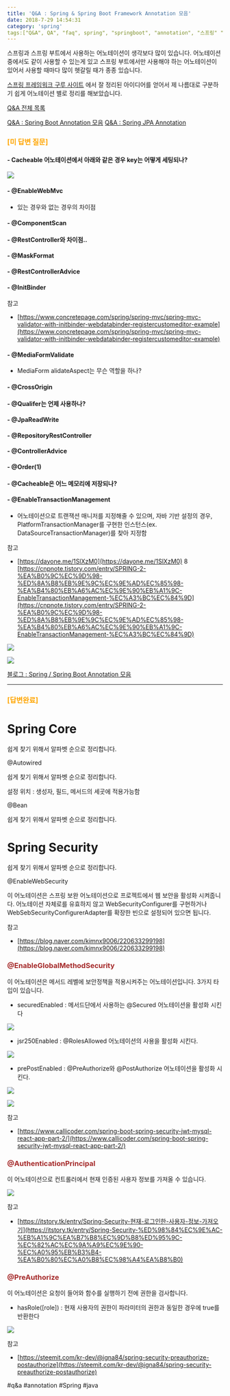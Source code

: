 ```yaml
---
title: 'Q&A : Spring & Spring Boot Framework Annotation 모음'
date: 2018-7-29 14:54:31
category: 'spring'
tags:["Q&A", QA", "faq", spring", "springboot", "annotation", "스프링" "스프링부트", "어노테이션"]
---
```


스프링과 스프링 부트에서 사용하는 어노테이션이 생각보다 많이 있습니다. 어노테이션 중에서도 같이 사용할 수 있는게 있고 스프링 부트에서만 사용해야 하는 어노테이션이 있어서 사용할 때마다 많이 헷갈릴 때가 종종 있습니다.

[스프링 프레임워크 구루 사이트](https://springframework.guru/spring-framework-annotations/%0A) 에서 잘 정리된 아이디어를 얻어서 제 나름대로 구분하기 쉽게 어노테이션 별로 정리를 해보았습니다.

[Q&A 전체 목록](https://blog.advenoh.pe.kr/java/20190320_Q&A_%EA%B0%9C%EB%B0%9C%EA%B4%80%EB%A0%A8_%EC%A7%88%EB%AC%B8_%EB%AA%A8%EC%9D%8C/)

[Q&A : Spring Boot Annotation 모음](evernote:///view/838797/s7/5a43bbbc-52f5-43b5-860b-2d5cb70740cd/5a43bbbc-52f5-43b5-860b-2d5cb70740cd/)
[Q&A : Spring JPA Annotation](evernote:///view/838797/s7/b0547113-7fa4-4383-8c82-25553305fd32/b0547113-7fa4-4383-8c82-25553305fd32/)

### <span style="color:orange">[미 답변 질문]</span>

#### - Cacheable 어노테이션에서 아래와 같은 경우 key는 어떻게 세팅되나?

![](Q&A%20%20Spring%20&%20Spring%20Boot%20Framework%20Annotation%20%EB%AA%A8%EC%9D%8C/image_9.png)

#### - @EnableWebMvc
  - 있는 경우와 없는 경우의 차이점

#### - @ComponentScan
#### - @RestController와 차이점..
#### - @MaskFormat
#### - @RestControllerAdvice
#### - @InitBinder

참고
- [https://www.concretepage.com/spring/spring-mvc/spring-mvc-validator-with-initbinder-webdatabinder-registercustomeditor-example](https://www.concretepage.com/spring/spring-mvc/spring-mvc-validator-with-initbinder-webdatabinder-registercustomeditor-example)

#### - @MediaFormValidate
  - MediaForm alidateAspect는 무슨 역할을 하나?
  
#### - @CrossOrigin
#### - @Qualifer는 언제 사용하나?
#### - @JpaReadWrite
#### - @RepositoryRestController
#### - @ControllerAdvice
#### - @Order(1)
#### - @Cacheable은 어느 메모리에 저장되나?
#### - @EnableTransactionManagement
  - 어노테이션으로 트랜잭션 매니저를 지정해줄 수 있으며, 자바 기반 설정의 경우, PlatformTransactionManager를 구현한 인스턴스(ex. DataSourceTransactionManager)를 찾아 지정함

참고
* [https://dayone.me/1SlXzM0](https://dayone.me/1SlXzM0)
8 [https://cnpnote.tistory.com/entry/SPRING-2-%EA%B0%9C%EC%9D%98-%ED%8A%B8%EB%9E%9C%EC%9E%AD%EC%85%98-%EA%B4%80%EB%A6%AC%EC%9E%90%EB%A1%9C-EnableTransactionManagement-%EC%A3%BC%EC%84%9D](https://cnpnote.tistory.com/entry/SPRING-2-%EA%B0%9C%EC%9D%98-%ED%8A%B8%EB%9E%9C%EC%9E%AD%EC%85%98-%EA%B4%80%EB%A6%AC%EC%9E%90%EB%A1%9C-EnableTransactionManagement-%EC%A3%BC%EC%84%9D)

![](Q&A%20%20Spring%20&%20Spring%20Boot%20Framework%20Annotation%20%EB%AA%A8%EC%9D%8C/image_1.png)

![](Q&A%20%20Spring%20&%20Spring%20Boot%20Framework%20Annotation%20%EB%AA%A8%EC%9D%8C/image_2.png)

[블로그 : Spring / Spring Boot Annotation 모음](evernote:///view/838797/s7/eca3f1cc-480d-4979-aaad-2ea91014e894/eca3f1cc-480d-4979-aaad-2ea91014e894/)

---

### <span style="color:orange">[답변완료]</span>

# Spring Core

쉽게 찾기 위해서 알파벳 순으로 정리합니다.

@Autowired

쉽게 찾기 위해서 알파벳 순으로 정리합니다.

설정 위치 : 생성자, 필드, 메서드의 세곳에 적용가능함

@Bean

쉽게 찾기 위해서 알파벳 순으로 정리합니다.

# Spring Security

쉽게 찾기 위해서 알파벳 순으로 정리합니다.

@EnableWebSecurity

이 어노테이션은 스프링 보완 어노테이션으로 프로젝트에서 웹 보안을 활성화 시켜줍니다. 어노테이션 자체로를 유효하지 않고 WebSecurityConfigurer를 구현하거나 WebSebSecurityConfigurerAdapter를 확장한 빈으로 설정되어 있으면 됩니다.

참고

- [https://blog.naver.com/kimnx9006/220633299198](https://blog.naver.com/kimnx9006/220633299198)

### <span style="color:brown">@EnableGlobalMethodSecurity</span>

이 어노테이션은 메서드 레벨에 보안정책을 적용시켜주는 어노테이션입니다. 3가지 타입이 있습니다.

- securedEnabled : 메서드단에서 사용하는 @Secured 어노테이션을 활성화 시킨다

![](Q&A%20%20Spring%20&%20Spring%20Boot%20Framework%20Annotation%20%EB%AA%A8%EC%9D%8C/image_6.png)

- jsr250Enabled : @RolesAllowed 어노테이션의 사용을 활성화 시킨다.

![](Q&A%20%20Spring%20&%20Spring%20Boot%20Framework%20Annotation%20%EB%AA%A8%EC%9D%8C/image_7.png)

- prePostEnabled : @PreAuthorize와 @PostAuthorize 어노테이션을 활성화 시킨다.

![](Q&A%20%20Spring%20&%20Spring%20Boot%20Framework%20Annotation%20%EB%AA%A8%EC%9D%8C/image_5.png)

![](Q&A%20%20Spring%20&%20Spring%20Boot%20Framework%20Annotation%20%EB%AA%A8%EC%9D%8C/image_4.png)

참고

- [https://www.callicoder.com/spring-boot-spring-security-jwt-mysql-react-app-part-2/](https://www.callicoder.com/spring-boot-spring-security-jwt-mysql-react-app-part-2/)

### <span style="color:brown">@AuthenticationPrincipal</span>

이 어노테이션으로 컨트롤러에서 현재 인증된 사용자 정보를 가져올 수 있습니다.

![](Q&A%20%20Spring%20&%20Spring%20Boot%20Framework%20Annotation%20%EB%AA%A8%EC%9D%8C/image_3.png)

참고

- [https://itstory.tk/entry/Spring-Security-현재-로그인한-사용자-정보-가져오기](https://itstory.tk/entry/Spring-Security-%ED%98%84%EC%9E%AC-%EB%A1%9C%EA%B7%B8%EC%9D%B8%ED%95%9C-%EC%82%AC%EC%9A%A9%EC%9E%90-%EC%A0%95%EB%B3%B4-%EA%B0%80%EC%A0%B8%EC%98%A4%EA%B8%B0)

### <span style="color:brown">@PreAuthorize</span>

이 어노테이션은 요청이 들어와 함수를 실행하기 전에 권한을 검사합니다.

- hasRole([role]) : 현재 사용자의 권한이 파라미터의 권한과 동일한 경우에 true를 반환한다

![](Q&A%20%20Spring%20&%20Spring%20Boot%20Framework%20Annotation%20%EB%AA%A8%EC%9D%8C/image_8.png)

참고

- [https://steemit.com/kr-dev/@igna84/spring-security-preauthorize-postauthorize](https://steemit.com/kr-dev/@igna84/spring-security-preauthorize-postauthorize)

#q&a #annotation #Spring #java
